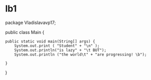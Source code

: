 # lb1
package Vladislavavp17;

public class Main {

    public static void main(String[] args) {
        System.out.print ( "Student" + "\n" );
        System.out.println("is lazy" + "\t BUT");
        System.out.println ("the world\t" + "are progressing! \b");

    }
}
